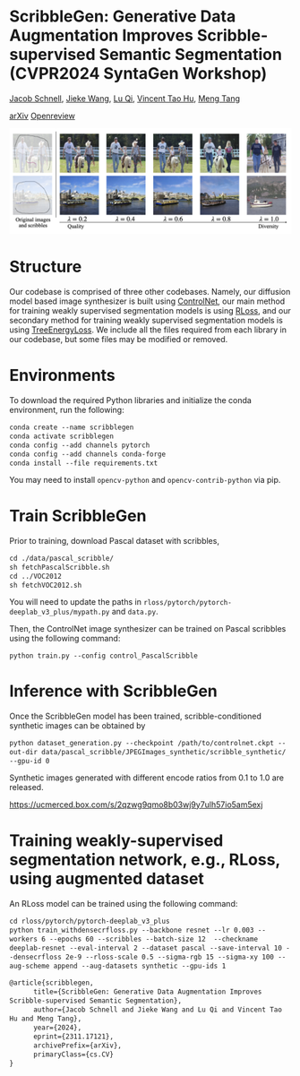 # ScribbleGen: Generative Data Augmentation Improves Scribble-supervised Semantic Segmentation (CVPR2024 SyntaGen Workshop)
[Jacob Schnell](https://student.cs.uwaterloo.ca/~jschnell/), [Jieke Wang](), [Lu Qi](http://luqi.info/), [Vincent Tao Hu](https://taohu.me/), [Meng Tang](http://mengtang.org)

[arXiv](https://arxiv.org/abs/2311.17121) [Openreview](https://openreview.net/forum?id=0lJq8pmlXM)

![ScribbleGen](/scribblegen.png)

# Structure
Our codebase is comprised of three other codebases. Namely, our diffusion model based image synthesizer is built using [ControlNet](https://github.com/lllyasviel/ControlNet), our main method for training weakly supervised segmentation models is using [RLoss](https://github.com/mengtang-cv/rloss/tree/master), and our secondary method for training weakly supervised segmentation models is using [TreeEnergyLoss](https://github.com/megvii-research/TreeEnergyLoss). We include all the files required from each library in our codebase, but some files may be modified or removed.

# Environments

To download the required Python libraries and initialize the conda environment, run the following:
```
conda create --name scribblegen
conda activate scribblegen
conda config --add channels pytorch
conda config --add channels conda-forge
conda install --file requirements.txt
```
You may need to install `opencv-python` and `opencv-contrib-python` via pip.

# Train ScribbleGen

Prior to training, download Pascal dataset with scribbles,

```
cd ./data/pascal_scribble/
sh fetchPascalScribble.sh
cd ../VOC2012
sh fetchVOC2012.sh
```
You will need to update the paths in `rloss/pytorch/pytorch-deeplab_v3_plus/mypath.py` and `data.py`.

Then, the ControlNet image synthesizer can be trained on Pascal scribbles using the following command:
```
python train.py --config control_PascalScribble
```

# Inference with ScribbleGen

Once the ScribbleGen model has been trained, scribble-conditioned synthetic images can be obtained by
```
python dataset_generation.py --checkpoint /path/to/controlnet.ckpt --out-dir data/pascal_scribble/JPEGImages_synthetic/scribble_synthetic/ --gpu-id 0 
```

Synthetic images generated with different encode ratios from 0.1 to 1.0 are released.

https://ucmerced.box.com/s/2qzwg9qmo8b03wj9y7ulh57io5am5exj

# Training weakly-supervised segmentation network, e.g., RLoss, using augmented dataset

An RLoss model can be trained using the following command:
```
cd rloss/pytorch/pytorch-deeplab_v3_plus
python train_withdensecrfloss.py --backbone resnet --lr 0.003 --workers 6 --epochs 60 --scribbles --batch-size 12  --checkname deeplab-resnet --eval-interval 2 --dataset pascal --save-interval 10 --densecrfloss 2e-9 --rloss-scale 0.5 --sigma-rgb 15 --sigma-xy 100 --aug-scheme append --aug-datasets synthetic --gpu-ids 1
```

```
@article{scribblegen,
      title={ScribbleGen: Generative Data Augmentation Improves Scribble-supervised Semantic Segmentation}, 
      author={Jacob Schnell and Jieke Wang and Lu Qi and Vincent Tao Hu and Meng Tang},
      year={2024},
      eprint={2311.17121},
      archivePrefix={arXiv},
      primaryClass={cs.CV}
}
```
